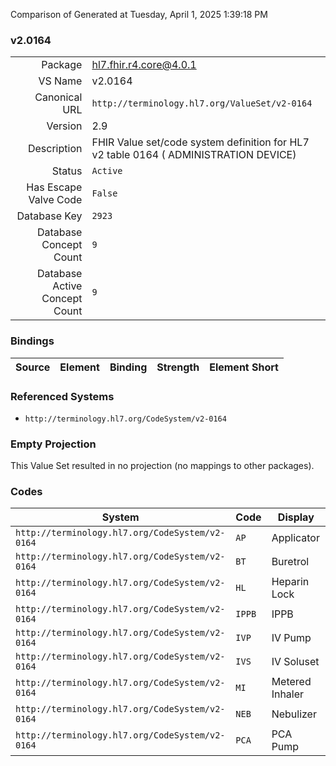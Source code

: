 Comparison of 
Generated at Tuesday, April 1, 2025 1:39:18 PM

### v2.0164

|      |     |
| ---: | --- |
| Package | hl7.fhir.r4.core@4.0.1 |
| VS Name | v2.0164 |
| Canonical URL | `http://terminology.hl7.org/ValueSet/v2-0164` |
| Version | 2.9 |
| Description | FHIR Value set/code system definition for HL7 v2 table 0164 ( ADMINISTRATION DEVICE) |
| Status | `Active` |
| Has Escape Valve Code | `False` |
| Database Key | `2923` |
| Database Concept Count | `9` |
| Database Active Concept Count | `9` |
### Bindings

| Source | Element | Binding | Strength | Element Short |
| ------ | ------- | ------- | -------- | ------------- |

### Referenced Systems

* `http://terminology.hl7.org/CodeSystem/v2-0164`
### Empty Projection

This Value Set resulted in no projection (no mappings to other packages).

### Codes

| System | Code | Display |
| ------ | ---- | ------- |
| `http://terminology.hl7.org/CodeSystem/v2-0164` | `AP` | Applicator |
| `http://terminology.hl7.org/CodeSystem/v2-0164` | `BT` | Buretrol |
| `http://terminology.hl7.org/CodeSystem/v2-0164` | `HL` | Heparin Lock |
| `http://terminology.hl7.org/CodeSystem/v2-0164` | `IPPB` | IPPB |
| `http://terminology.hl7.org/CodeSystem/v2-0164` | `IVP` | IV Pump |
| `http://terminology.hl7.org/CodeSystem/v2-0164` | `IVS` | IV Soluset |
| `http://terminology.hl7.org/CodeSystem/v2-0164` | `MI` | Metered Inhaler |
| `http://terminology.hl7.org/CodeSystem/v2-0164` | `NEB` | Nebulizer |
| `http://terminology.hl7.org/CodeSystem/v2-0164` | `PCA` | PCA Pump |
